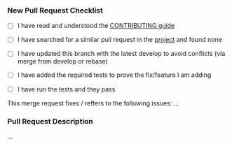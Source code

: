 ### New Pull Request Checklist

* [ ] I have read and understood the [CONTRIBUTING guide](https://github.com/el-hoshino/NotAutoLayout/develop/CONTRIBUTING.md)
* [ ] I have searched for a similar pull request in the [project](https://github.com/el-hoshino/NotAutoLayout/pulls) and found none

* [ ] I have updated this branch with the latest develop to avoid conflicts (via merge from develop or rebase)
* [ ] I have added the required tests to prove the fix/feature I am adding
* [ ] I have run the tests and they pass

This merge request fixes / reffers to the following issues: ...

### Pull Request Description

...
